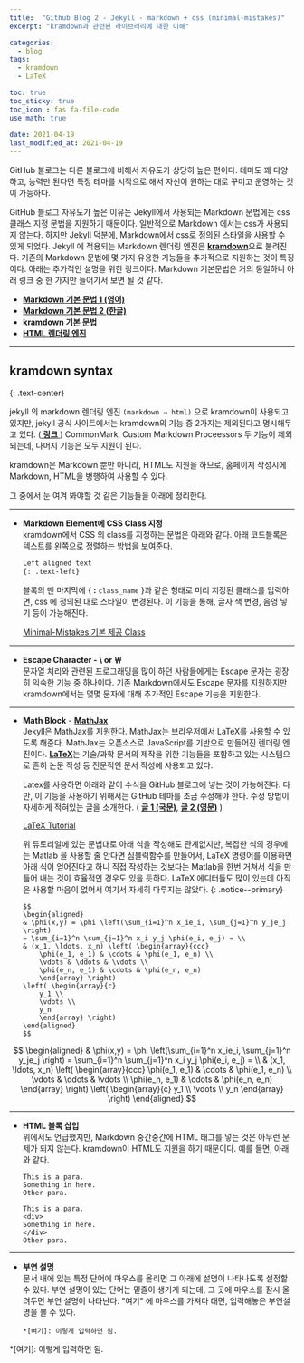 ```yaml
---
title:  "Github Blog 2 - Jekyll - markdown + css (minimal-mistakes)"
excerpt: "kramdown과 관련된 라이브러리에 대한 이해"

categories:
  - blog
tags:
  - kramdown
  - LaTeX

toc: true
toc_sticky: true
toc_icon : fas fa-file-code
use_math: true
 
date: 2021-04-19
last_modified_at: 2021-04-19
---
```


GitHub 블로그는 다른 블로그에 비해서 자유도가 상당히 높은 편이다. 테마도 꽤 다양하고, 능력만 된다면 특정 테마를 시작으로 해서 자신이 원하는 대로 꾸미고 운영하는 것이 가능하다.    

GitHub 블로그 자유도가 높은 이유는 Jekyll에서 사용되는 Markdown 문법에는 css 클래스 지정 문법을 지원하기 때문이다. 일반적으로 Markdown 에서는 css가 사용되지 않는다. 하지만 Jekyll 덕분에, Markdown에서 css로 정의된 스타일을 사용할 수 있게 되었다. Jekyll 에 적용되는 Markdown 렌더링 엔진은 [**kramdown**](https://kramdown.gettalong.org/index.html)으로 불려진다. 기존의 Markdown 문법에 몇 가지 유용한 기능들을 추가적으로 지원하는 것이 특징이다. 아래는 추가적인 설명을 위한 링크이다. Markdown 기본문법은 거의 동일하니 아래 링크 중 한 가지만 들어가서 보면 될 것 같다.  

- [**Markdown 기본 문법 1 (영어)**](https://www.markdownguide.org/basic-syntax/)
- [**Markdown 기본 문법 2 (한글)**](https://www.markdowntutorial.com/kr/)
- [**kramdown 기본 문법**](https://kramdown.gettalong.org/syntax.html#kramdown-syntax)  
- [**HTML 렌더링 엔진**](https://velog.io/@codenmh0822/%EB%A0%8C%EB%8D%94%EB%A7%81Rendering)

*********

## **kramdown syntax**
{: .text-center}  

jekyll 의 markdown 렌더링 엔진 `(markdown ⇒ html)` 으로 kramdown이 사용되고 있지만, jekyll 공식 사이트에서는 kramdown의 기능 중 2가지는 제외된다고 명시해두고 있다. ([ **링크** ](https://jekyllrb.com/docs/configuration/markdown/)) CommonMark, Custom Markdown Proceessors 두 기능이 제외되는데, 나머지 기능은 모두 지원이 된다.  

kramdown은 Markdown 뿐만 아니라, HTML도 지원을 하므로, 홈페이지 작성시에 Markdown, HTML을 병행하여 사용할 수 있다.

그 중에서 눈 여겨 봐야할 것 같은 기능들을 아래에 정리한다.

-------
- **Markdown Element에 CSS Class 지정**  
kramdown에서 CSS 의 class를 지정하는 문법은 아래와 같다. 아래 코드블록은 텍스트를 왼쪽으로 정렬하는 방법을 보여준다.  

    ```markdown
    Left aligned text
    {: .text-left}
    ```

    블록의 맨 마지막에 { **:** `class_name` }과 같은 형태로 미리 지정된 클래스를 입력하면, css 에 정의된 대로 스타일이 변경된다. 이 기능을 통해, 글자 색 변경, 음영 넣기 등이 가능해진다.  

    [Minimal-Mistakes 기본 제공 Class](https://mmistakes.github.io/minimal-mistakes/docs/utility-classes/)

-------
- **Escape Character - \\ or ￦**  
문자열 처리와 관련된 프로그래밍을 많이 하던 사람들에게는 Escape 문자는 굉장히 익숙한 기능 중 하나이다. 기존 Markdown에서도 Escape 문자를 지원하지만 kramdown에서는 몇몇 문자에 대해 추가적인 Escape 기능을 지원한다.

-------
- **Math Block** - [**MathJax**](http://docs.mathjax.org/en/latest/)  
Jekyll은 MathJax를 지원한다. MathJax는 브라우저에서 LaTeX를 사용할 수 있도록 해준다. MathJax는 오픈소스로 JavaScript를 기반으로 만들어진 렌더링 엔진이다. [**LaTeX**](https://www.latex-project.org/)는 기술/과학 문서의 제작을 위한 기능들을 포함하고 있는 시스템으로 흔히 논문 작성 등 전문적인 문서 작성에 사용되고 있다.  

    Latex를 사용하면 아래와 같이 수식을 GitHub 블로그에 넣는 것이 가능해진다. 다만, 이 기능을 사용하기 위해서는 GitHub 테마를 조금 수정해야 한다. 수정 방법이 자세하게 적혀있는 글을 소개한다. ( [**글 1 (국문)**](https://mkkim85.github.io/blog-apply-mathjax-to-jekyll-and-github-pages/), [**글 2 (영문)**](http://benlansdell.github.io/computing/mathjax/) ) 

    [LaTeX Tutorial](https://latex-tutorial.com/)

    위 튜토리얼에 있는 문법대로 아래 식을 작성해도 관계없지만, 복잡한 식의 경우에는 Matlab 을 사용할 줄 안다면 심볼릭함수를 만들어서, LaTeX 명령어를 이용하면 아래 식이 얻어진다고 하니 직접 작성하는 것보다는 Matlab을 한번 거쳐서 식을 만들어 내는 것이 효율적인 경우도 있을 듯하다. LaTeX 에디터들도 많이 있는데 아직은 사용할 마음이 없어서 여기서 자세히 다루지는 않았다.
    {: .notice--primary}  

    ```
    $$
    \begin{aligned}
    & \phi(x,y) = \phi \left(\sum_{i=1}^n x_ie_i, \sum_{j=1}^n y_je_j \right)
    = \sum_{i=1}^n \sum_{j=1}^n x_i y_j \phi(e_i, e_j) = \\
    & (x_1, \ldots, x_n) \left( \begin{array}{ccc}
        \phi(e_1, e_1) & \cdots & \phi(e_1, e_n) \\
        \vdots & \ddots & \vdots \\
        \phi(e_n, e_1) & \cdots & \phi(e_n, e_n)
        \end{array} \right)
    \left( \begin{array}{c}
        y_1 \\
        \vdots \\
        y_n
        \end{array} \right)
    \end{aligned}
    $$
    ```

$$
\begin{aligned}
& \phi(x,y) = \phi \left(\sum_{i=1}^n x_ie_i, \sum_{j=1}^n y_je_j \right)
= \sum_{i=1}^n \sum_{j=1}^n x_i y_j \phi(e_i, e_j) = \\
& (x_1, \ldots, x_n) \left( \begin{array}{ccc}
    \phi(e_1, e_1) & \cdots & \phi(e_1, e_n) \\
    \vdots & \ddots & \vdots \\
    \phi(e_n, e_1) & \cdots & \phi(e_n, e_n)
    \end{array} \right)
\left( \begin{array}{c}
    y_1 \\
    \vdots \\
    y_n
    \end{array} \right)
\end{aligned}
$$


-------
- **HTML 블록 삽입**  
위에서도 언급했지만, Markdown 중간중간에 HTML 태그를 넣는 것은 아무런 문제가 되지 않는다. kramdown이 HTML도 지원을 하기 때문이다. 예를 들면, 아래와 같다.

    ```
    This is a para.
    Something in here.
    Other para.  
    ```

    ```
    This is a para.
    <div>
    Something in here.
    </div>
    Other para.
    ```

-------
- **부연 설명**  
문서 내에 있는 특정 단어에 마우스를 올리면 그 아래에 설명이 나타나도록 설정할 수 있다. 부연 설명이 있는 단어는 밑줄이 생기게 되는데, 그 곳에 마우스를 잠시 올려두면 부연 설명이 나타난다. "여기" 에 마우스를 가져다 대면, 입력해놓은 부연설명을 볼 수 있다.

    ```
    *[여기]: 이렇게 입력하면 됨.
    ```  

*[여기]: 이렇게 입력하면 됨.

    
